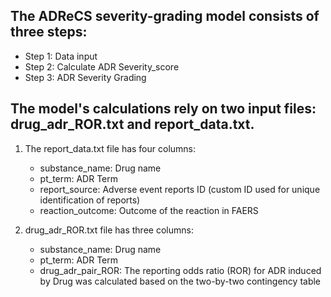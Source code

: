 The ADReCS severity-grading model consists of three steps:
----

* Step 1: Data input<br>
* Step 2: Calculate ADR Severity_score<br>
* Step 3: ADR Severity Grading<br>

The model's calculations rely on two input files: drug_adr_ROR.txt and report_data.txt.
----

1. The report_data.txt file has four columns:<br>
	* substance_name: Drug name<br>
	* pt_term: ADR Term<br>
	* report_source: Adverse event reports ID (custom ID used for unique identification of reports)<br>
	* reaction_outcome: Outcome of the reaction in FAERS<br>

2. drug_adr_ROR.txt file has three columns:<br>
	* substance_name: Drug name<br>
	* pt_term: ADR Term<br>
	* drug_adr_pair_ROR: The reporting odds ratio (ROR) for ADR induced by Drug was calculated based on the two-by-two contingency table
